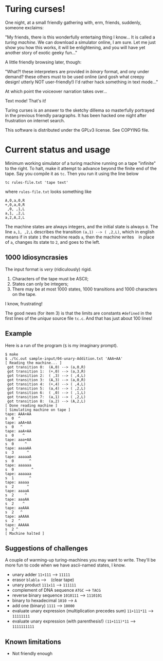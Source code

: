 Turing curses!
==============

One night, at a small friendly gathering with, erm, friends, suddenly, 
someone exclaims:

"My friends, there is this wonderfully entertaing thing I know...  It is
called a *turing machine*. We can download a simulator  online, I am
sure. Let me just show you how this works, it will be enlightening, and you
will have yet another story of exotic geeky fun..."

A little friendly browsing later, though:

"What?! these interpreters are provided in _binary_ format, and ony under
demand? these others must to be used online (and gosh what creepy design!
utterly NOT user-friendly!) 
I'd rather hack something in text mode..."

At which point the voiceover narration takes over...

Text mode! That's it!

Turing curses is an answer to the sketchy dillema so masterfully portrayed
in the previous friendly paragraphs.
It has been hacked one night after frustration on internet search.

This software is distributed under the GPLv3 license. See COPYING file.

# Current status and usage

Minimum working simulator of a turing machine running on a tape "infinite"
to the right. To halt, make it attempt to advance beyond the finite end 
of the tape. Say you compile it as `tc`. Then you run it using
the line below

    tc rules-file.txt 'tape text'

where `rules-file.txt` looks something like

    A,0,a,0,R
    +,0,a,0,R
     ,0, ,1,L
    a,1, ,2,L
    a,2,A,2,L

The machine states are always integers, and the initial state is always
`0`.  The line `a,1, ,2,L` describes the transition `(a,1) --> ( ,2,L)`,
which in english means if in state `1` the machine reads `a`, then the machine
writes ` ` in place of `a`, changes its state to `2`, and goes to the left.


## 1000 Idiosyncrasies

The input format is *very* (ridiculously) rigid. 

1. Characters of the tape must be ASCII;
2. States can only be integers;
3. There may be at most 1000 states, 1000 transitions and 1000 characters on the tape.

I know, frustrating!

The good news (for item 3) is that the limits are constants `#defined`
in the first lines of the _unique_ source file `tc.c`. And that has
just about 100 lines!

## Example

Here is a run of the program (`$` is my imaginary prompt).

    $ make
    $ ./tc.out sample-input/04-unary-Addition.txt 'AAA+AA'
    [ Reading the machine... ]
     got transition 0:  (A,0) --> (a,0,R)
     got transition 1:  (+,0) --> (a,3,R)
     got transition 2:  ( ,3) --> ( ,4,L)
     got transition 3:  (A,3) --> (a,0,R)
     got transition 4:  (+,4) --> ( ,4,L)
     got transition 5:  (a,4) --> ( ,2,L)
     got transition 6:  ( ,0) --> ( ,1,L)
     got transition 7:  (a,1) --> ( ,2,L)
     got transition 8:  (a,2) --> (A,2,L)
    [ Done reading machine ]
    [ Simulating machine on tape ]
    tape: AAA+AA
    s  0  ^
    tape: aAA+AA
    s  0   ^
    tape: aaA+AA
    s  0    ^
    tape: aaa+AA
    s  0     ^
    tape: aaaaAA
    s  3      ^
    tape: aaaaaA
    s  0       ^
    tape: aaaaaa
    s  0        ^
    tape: aaaaaa
    s  1       ^
    tape: aaaaa
    s  2      ^
    tape: aaaaA
    s  2     ^
    tape: aaaAA
    s  2    ^
    tape: aaAAA
    s  2   ^
    tape: aAAAA
    s  2  ^
    tape: AAAAA
    s  2 ^
    [ Machine halted ]

## Suggestions of challenges

A couple of warming-up turing-machines you may want to write.
They'll be more fun to code when we have ascii-named states, I know.

- unary adder `11+111` --> `11111`
- erasor `blabla` -->  ` ` (clear tape)
- unary product `111x11` --> `111111`
- complement of DNA sequence `ATGC` --> `TACG`
- reverse binary sequence `1010111` --> `1110101`
- binary to hexadecimal `1010` --> `A`
- add one (binary)  `1111` --> `10000`
- evaluate unary expression (multiplication precedes sum) `11+111*11` --> `11111111`
- evaluate unary expression (with parenthesis!) `(11+111)*11` --> `1111111111`

## Known limitations

- Not friendly enough
